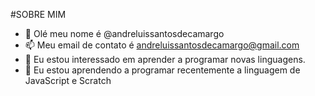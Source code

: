 #SOBRE MIM
- 👋 Olé meu nome é @andreluissantosdecamargo
- 📫 Meu email de contato é andreluissantosdecamargo@gmail.com
- 👀 Eu estou interessado em aprender a programar novas linguagens.
- 🌱 Eu estou aprendendo a programar recentemente a linguagem de JavaScript e Scratch


<!---

--->
